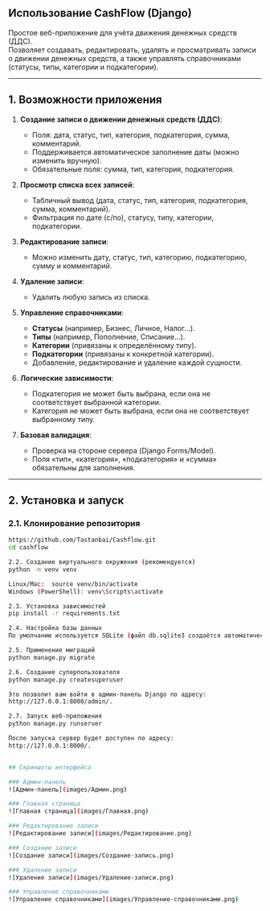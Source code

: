 ## Использование CashFlow (Django)

Простое веб-приложение для учёта движения денежных средств (ДДС).  
Позволяет создавать, редактировать, удалять и просматривать записи о движении денежных средств, а также управлять справочниками (статусы, типы, категории и подкатегории).

---

## 1. Возможности приложения

1. **Создание записи о движении денежных средств (ДДС)**:
   - Поля: дата, статус, тип, категория, подкатегория, сумма, комментарий.
   - Поддерживается автоматическое заполнение даты (можно изменить вручную).
   - Обязательные поля: сумма, тип, категория, подкатегория.

2. **Просмотр списка всех записей**:
   - Табличный вывод (дата, статус, тип, категория, подкатегория, сумма, комментарий).
   - Фильтрация по дате (с/по), статусу, типу, категории, подкатегории.

3. **Редактирование записи**:
   - Можно изменить дату, статус, тип, категорию, подкатегорию, сумму и комментарий.

4. **Удаление записи**:
   - Удалить любую запись из списка.

5. **Управление справочниками**:
   - **Статусы** (например, Бизнес, Личное, Налог...).
   - **Типы** (например, Пополнение, Списание...).
   - **Категории** (привязаны к определённому типу).
   - **Подкатегории** (привязаны к конкретной категории).
   - Добавление, редактирование и удаление каждой сущности.

6. **Логические зависимости**:
   - Подкатегория не может быть выбрана, если она не соответствует выбранной категории.
   - Категория не может быть выбрана, если она не соответствует выбранному типу.

7. **Базовая валидация**:
   - Проверка на стороне сервера (Django Forms/Model).
   - Поля «тип», «категория», «подкатегория» и «сумма» обязательны для заполнения.
---
## 2. Установка и запуск
### 2.1. Клонирование репозитория

```bash
https://github.com/Tastanbai/Cashflow.git
cd cashflow

2.2. Создание виртуального окружения (рекомендуется) 
python -m venv venv

Linux/Mac:  source venv/bin/activate
Windows (PowerShell): venv\Scripts\activate

2.3. Установка зависимостей
pip install -r requirements.txt

2.4. Настройка базы данных
По умолчанию используется SQLite (файл db.sqlite3 создаётся автоматически).

2.5. Применение миграций
python manage.py migrate

2.6. Создание суперпользователя
python manage.py createsuperuser

Это позволит вам войти в админ-панель Django по адресу:
http://127.0.0.1:8000/admin/.

2.7. Запуск веб-приложения
python manage.py runserver

После запуска сервер будет доступен по адресу:
http://127.0.0.1:8000/.


## Скриншоты интерфейса

### Админ-панель
![Админ-панель](images/Админ.png)

### Главная страница
![Главная страница](images/Главная.png)

### Редактирование записи
![Редактирование записи](images/Редактирование.png)

### Создание записи
![Создание записи](images/Создание-запись.png)

### Удаление записи
![Удаление записи](images/Удаление-записи.png)

### Управление справочниками
![Управление справочниками](images/Управление-справочниками.png)
